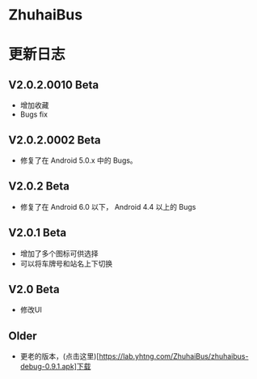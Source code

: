 # ZhuhaiBus

# 更新日志

## V2.0.2.0010 Beta

- 增加收藏
- Bugs fix

## V2.0.2.0002 Beta

- 修复了在 Android 5.0.x 中的 Bugs。

## V2.0.2 Beta

- 修复了在 Android 6.0 以下， Android 4.4 以上的 Bugs

## V2.0.1 Beta

- 增加了多个图标可供选择
- 可以将车牌号和站名上下切换

## V2.0 Beta

- 修改UI

## Older

- 更老的版本，(点击这里)[https://lab.yhtng.com/ZhuhaiBus/zhuhaibus-debug-0.9.1.apk]下载